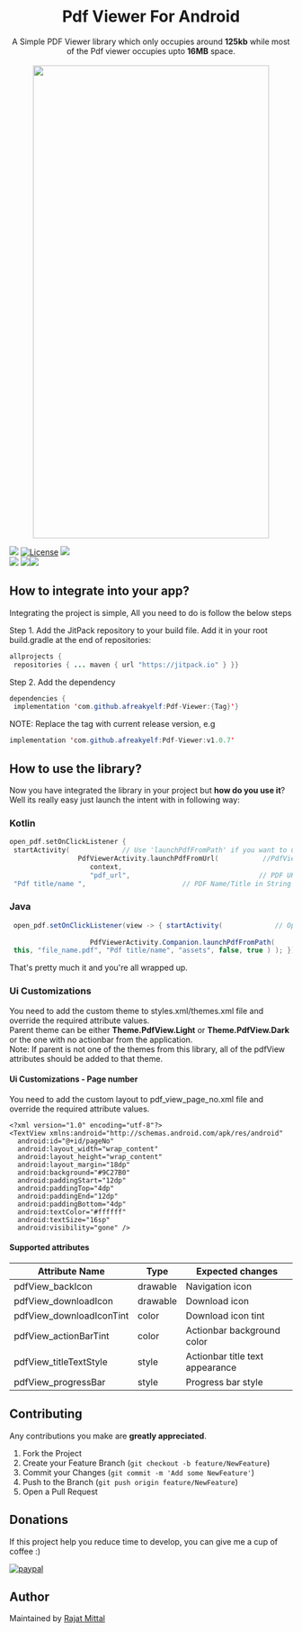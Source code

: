 
<h1 align="center">Pdf Viewer For Android</h1>  

<p align="center">  
A Simple PDF Viewer library which only occupies around <b>125kb</b> while most of the Pdf viewer occupies upto <b>16MB</b> space.  
<br>  
<br>  
<img src="https://raw.githubusercontent.com/afreakyelf/Pdf-Viewer/master/Screenshot_2020-07-11-23-59-31-606_com.rajat.pdfviewer.jpg" width="420" height="840" />  
</p>  

[![](https://jitpack.io/v/afreakyelf/Pdf-Viewer.svg)](https://jitpack.io/#afreakyelf/Pdf-Viewer) [![License](https://img.shields.io/badge/License-MIT-yellow.svg)](https://opensource.org/licenses/Apache-2.0) ![](https://img.shields.io/github/forks/afreakyelf/Pdf-Viewer?label=Forks)  
![](https://img.shields.io/github/stars/afreakyelf/Pdf-Viewer?label=Stars&color=9cf) ![](https://visitor-badge.glitch.me/badge?page_id=afreakyelf.Pdf-Viewer)[![](https://jitci.com/gh/afreakyelf/Pdf-Viewer/svg)](https://jitci.com/gh/afreakyelf/Pdf-Viewer)



## How to integrate into your app?
Integrating the project is simple, All you need to do is follow the below steps

Step 1. Add the JitPack repository to your build file. Add it in your root build.gradle at the end of repositories:

```java  
allprojects {  
 repositories { ... maven { url "https://jitpack.io" } }}  
```  

Step 2. Add the dependency
```java  
dependencies {  
 implementation 'com.github.afreakyelf:Pdf-Viewer:{Tag}'}  
```  
NOTE: Replace the tag with current release version, e.g

```java  
implementation 'com.github.afreakyelf:Pdf-Viewer:v1.0.7'  
```  

## How to use the library?
Now you have integrated the library in your project but **how do you use it**? Well its really easy just launch the intent with in following way:

### Kotlin
```kotlin  
open_pdf.setOnClickListener {  
 startActivity(             // Use 'launchPdfFromPath' if you want to use assets file (enable "fromAssets" flag) / internal directory  
                 PdfViewerActivity.launchPdfFromUrl(           //PdfViewerActivity.Companion.launchPdfFromUrl(..   :: incase of JAVA         
                    context,                                                                        
                    "pdf_url",                                // PDF URL in String format  
 "Pdf title/name ",                        // PDF Name/Title in String format "pdf directory to save",                  // If nothing specific, Put "" it will save to Downloads enableDownload = false                    // This param is true by defualt. ) ) }   
```  

### Java

```java  
 open_pdf.setOnClickListener(view -> { startActivity(             // Opening pdf from assets folder   
              
                    PdfViewerActivity.Companion.launchPdfFromPath(  
 this, "file_name.pdf", "Pdf title/name", "assets", false, true ) ); });  
```  

That's pretty much it and you're all wrapped up.

### Ui Customizations
You need to add the custom theme to styles.xml/themes.xml file and override the required attribute values.  
Parent theme can be either **Theme.PdfView.Light** or **Theme.PdfView.Dark** or the one with no actionbar from the application.  
Note: If parent is not one of the themes from this library, all of the pdfView attributes should be added to that theme.

 <style name="Theme.PdfView.SelectedTheme" parent="@style/Theme.PdfView.Light"> <item name="pdfView_backIcon">@drawable/ic_arrow_back</item> ... </style>  


#### Ui Customizations - Page number
You need to add the custom layout to pdf_view_page_no.xml file and override the required attribute values.



    <?xml version="1.0" encoding="utf-8"?>  
    <TextView xmlns:android="http://schemas.android.com/apk/res/android"  
      android:id="@+id/pageNo"  
      android:layout_width="wrap_content"  
      android:layout_height="wrap_content"  
      android:layout_margin="18dp"  
      android:background="#9C27B0"  
      android:paddingStart="12dp"  
      android:paddingTop="4dp"  
      android:paddingEnd="12dp"  
      android:paddingBottom="4dp"  
      android:textColor="#ffffff"  
      android:textSize="16sp"  
      android:visibility="gone" />


#### Supported attributes

| Attribute Name | Type | Expected changes |  
|--|--|--|  
|pdfView_backIcon|drawable|Navigation icon|  
|pdfView_downloadIcon|drawable|Download icon|  
|pdfView_downloadIconTint|color|Download icon tint|  
|pdfView_actionBarTint|color|Actionbar background color|  
|pdfView_titleTextStyle|style|Actionbar title text appearance|  
|pdfView_progressBar|style|Progress bar style|

## Contributing

Any contributions you make are **greatly appreciated**.

1. Fork the Project
2. Create your Feature Branch (`git checkout -b feature/NewFeature`)
3. Commit your Changes (`git commit -m 'Add some NewFeature'`)
4. Push to the Branch (`git push origin feature/NewFeature`)
5. Open a Pull Request

## Donations
If this project help you reduce time to develop, you can give me a cup of coffee :)

[![paypal](https://www.paypalobjects.com/en_US/i/btn/btn_donateCC_LG.gif)](https://www.paypal.com/paypalme/afreakyelf)

## Author
Maintained by [Rajat Mittal](https://www.github.com/afreakyelf)